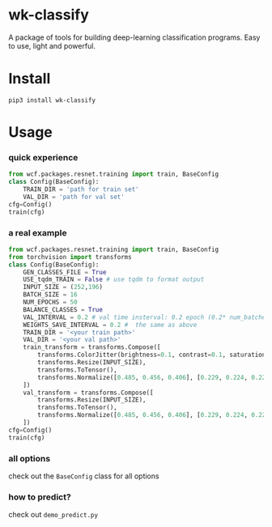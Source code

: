 # wk-classify
A package of tools for building deep-learning classification programs. Easy to use, light and powerful.

# Install
```shell script
pip3 install wk-classify
```

# Usage

### quick experience
```python
from wcf.packages.resnet.training import train, BaseConfig
class Config(BaseConfig):
    TRAIN_DIR = 'path for train set'
    VAL_DIR = 'path for val set'
cfg=Config()
train(cfg)
```
### a real example
```python
from wcf.packages.resnet.training import train, BaseConfig
from torchvision import transforms
class Config(BaseConfig):
    GEN_CLASSES_FILE = True
    USE_tqdm_TRAIN = False # use tqdm to format output
    INPUT_SIZE = (252,196)
    BATCH_SIZE = 16
    NUM_EPOCHS = 50
    BALANCE_CLASSES = True
    VAL_INTERVAL = 0.2 # val time insterval: 0.2 epoch (0.2* num_batches_per_epoch)
    WEIGHTS_SAVE_INTERVAL = 0.2 #  the same as above
    TRAIN_DIR = '<your train path>'
    VAL_DIR = '<your val path>'
    train_transform = transforms.Compose([
        transforms.ColorJitter(brightness=0.1, contrast=0.1, saturation=0.1, hue=0.5),
        transforms.Resize(INPUT_SIZE),
        transforms.ToTensor(),
        transforms.Normalize([0.485, 0.456, 0.406], [0.229, 0.224, 0.225])
    ])
    val_transform = transforms.Compose([
        transforms.Resize(INPUT_SIZE),
        transforms.ToTensor(),
        transforms.Normalize([0.485, 0.456, 0.406], [0.229, 0.224, 0.225])
    ])
cfg=Config()
train(cfg)
```

### all options
check out the `BaseConfig` class for all options

### how to predict?
check out `demo_predict.py`



